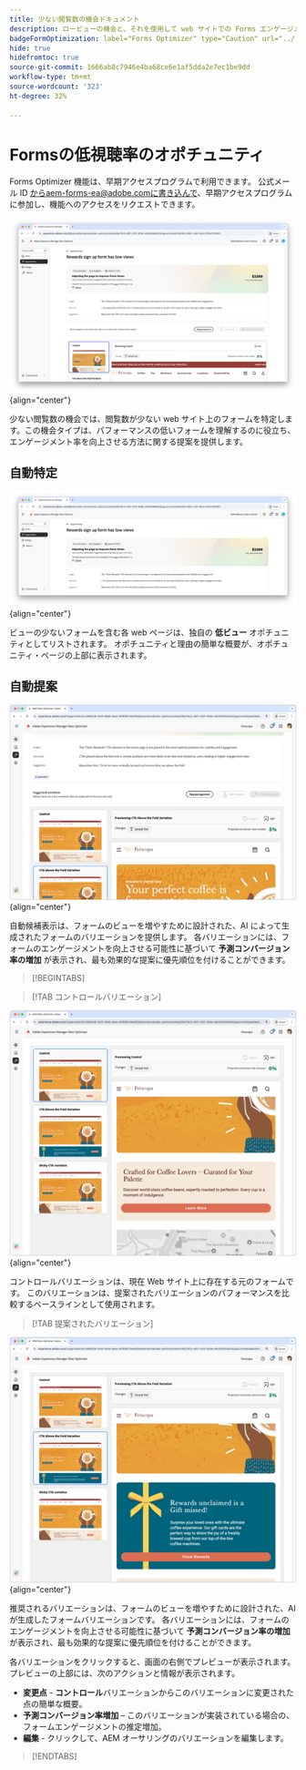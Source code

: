```yaml
---
title: 少ない閲覧数の機会ドキュメント
description: ロービューの機会と、それを使用して web サイトでの Forms エンゲージメントを向上させる方法について説明します。
badgeFormOptimization: label="Forms Optimizer" type="Caution" url="../../opportunity-types/form-optimization.md" tooltip="Forms Optimizer"
hide: true
hidefromtoc: true
source-git-commit: 1666ab8c7946e4ba68ce6e1af5dda2e7ec1be9dd
workflow-type: tm+mt
source-wordcount: '323'
ht-degree: 32%

---
```



# Formsの低視聴率のオポチュニティ

<span class="preview"> Forms Optimizer 機能は、早期アクセスプログラムで利用できます。 公式メール ID からaem-forms-ea@adobe.comに書き込んで、早期アクセスプログラムに参加し、機能へのアクセスをリクエストできます。</span>

![少ない閲覧数の機会](./assets/low-views/hero.png){align="center"}

少ない閲覧数の機会では、閲覧数が少ない web サイト上のフォームを特定します。この機会タイプは、パフォーマンスの低いフォームを理解するのに役立ち、エンゲージメント率を向上させる方法に関する提案を提供します。

## 自動特定

![少ない閲覧数の自動特定](./assets/low-views/auto-identify.png){align="center"}

ビューの少ないフォームを含む各 web ページは、独自の **低ビュー** オポチュニティとしてリストされます。 オポチュニティと理由の簡単な概要が、オポチュニティ・ページの上部に表示されます。

## 自動提案

![少ない閲覧数の自動提案](./assets/low-views/auto-suggest.png){align="center"}

自動候補表示は、フォームのビューを増やすために設計された、AI によって生成されたフォームのバリエーションを提供します。 各バリエーションには、フォームのエンゲージメントを向上させる可能性に基づいて **予測コンバージョン率の増加** が表示され、最も効果的な提案に優先順位を付けることができます。

>[!BEGINTABS]

>[!TAB コントロールバリエーション]

![コントロールバリエーション](./assets/low-views/control-variation.png){align="center"}

コントロールバリエーションは、現在 Web サイト上に存在する元のフォームです。 このバリエーションは、提案されたバリエーションのパフォーマンスを比較するベースラインとして使用されます。

>[!TAB 提案されたバリエーション]

![提案されたバリエーション](./assets/low-views/suggested-variations.png){align="center"}

推奨されるバリエーションは、フォームのビューを増やすために設計された、AI が生成したフォームバリエーションです。 各バリエーションには、フォームのエンゲージメントを向上させる可能性に基づいて **予測コンバージョン率の増加** が表示され、最も効果的な提案に優先順位を付けることができます。

各バリエーションをクリックすると、画面の右側でプレビューが表示されます。プレビューの上部には、次のアクションと情報が表示されます。

* **変更点** - **コントロール**&#x200B;バリエーションからこのバリエーションに変更された点の簡単な概要。
* **予測コンバージョン率増加** – このバリエーションが実装されている場合の、フォームエンゲージメントの推定増加。
* **編集** - クリックして、AEM オーサリングのバリエーションを編集します。

>[!ENDTABS]

<!-- 

## Auto-optimize

[!BADGE Ultimate]{type=Positive tooltip="Ultimate"}

![Auto-optimize low views](./assets/low-views/auto-optimize.png){align="center"}

Sites Optimizer Ultimate adds the ability to deploy auto-optimization for the issues found by the low views opportunity.

>[!BEGINTABS]

>[!TAB Test multiple]


>[!TAB Publish selected]

{{auto-optimize-deploy-optimization-slack}}

>[!TAB Request approval]

{{auto-optimize-request-approval}}

>[!ENDTABS]

-->

